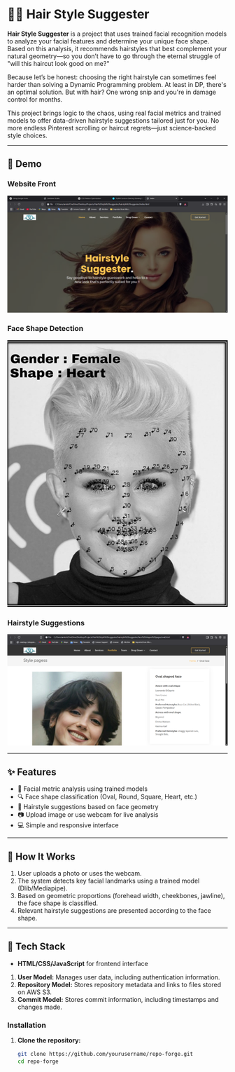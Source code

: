 # 💇‍♀️ Hair Style Suggester

**Hair Style Suggester** is a project that uses trained facial recognition models to analyze your facial features and determine your unique face shape. Based on this analysis, it recommends hairstyles that best complement your natural geometry—so you don’t have to go through the eternal struggle of "will this haircut look good on me?"

Because let’s be honest: choosing the right hairstyle can sometimes feel harder than solving a Dynamic Programming problem. At least in DP, there's an optimal solution. But with hair? One wrong snip and you're in damage control for months.

This project brings logic to the chaos, using real facial metrics and trained models to offer data-driven hairstyle suggestions tailored just for you. No more endless Pinterest scrolling or haircut regrets—just science-backed style choices.

---

## 📸 Demo

### Website Front
![Face Detection Demo](assets/Screenshot%202025-03-17%20235011.png)

### Face Shape Detection  
![Face Detection Demo](assets/Screenshot_20-4-2025_152537_.jpeg)

### Hairstyle Suggestions  
![Hairstyle Suggestion Example](assets/Screenshot%202025-04-20%20152749.png)

---

## ✨ Features

- 🧠 Facial metric analysis using trained models
- 🔍 Face shape classification (Oval, Round, Square, Heart, etc.)
- 💇 Hairstyle suggestions based on face geometry
- 📷 Upload image or use webcam for live analysis
- 💻 Simple and responsive interface

---

## 🧠 How It Works

1. User uploads a photo or uses the webcam.
2. The system detects key facial landmarks using a trained model (Dlib/Mediapipe).
3. Based on geometric proportions (forehead width, cheekbones, jawline), the face shape is classified.
4. Relevant hairstyle suggestions are presented according to the face shape.

---

## 🧰 Tech Stack

- **HTML/CSS/JavaScript** for frontend interface
1. **User Model:** Manages user data, including authentication information.
2. **Repository Model:** Stores repository metadata and links to files stored on AWS S3.
3. **Commit Model:** Stores commit information, including timestamps and changes made.


### Installation

1. **Clone the repository:**
   ```bash
   git clone https://github.com/yourusername/repo-forge.git
   cd repo-forge


